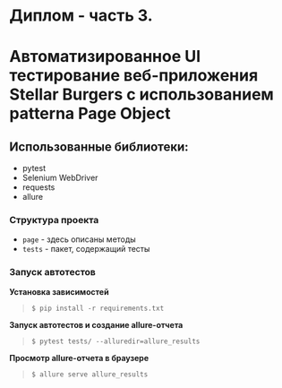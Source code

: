# Диплом - часть 3.
# Автоматизированное UI тестирование веб-приложения Stellar Burgers с использованием patterna Page Object 

## Использованные библиотеки:

- pytest
- Selenium WebDriver
- requests
- allure

### Структура проекта

- `page` - здесь описаны методы
- `tests` - пакет, содержащий тесты

### Запуск автотестов

**Установка зависимостей**

> `$ pip install -r requirements.txt`

**Запуск автотестов и создание allure-отчета**

>  `$ pytest tests/ --alluredir=allure_results`

**Просмотр allure-отчета в браузере**

>  `$ allure serve allure_results`


